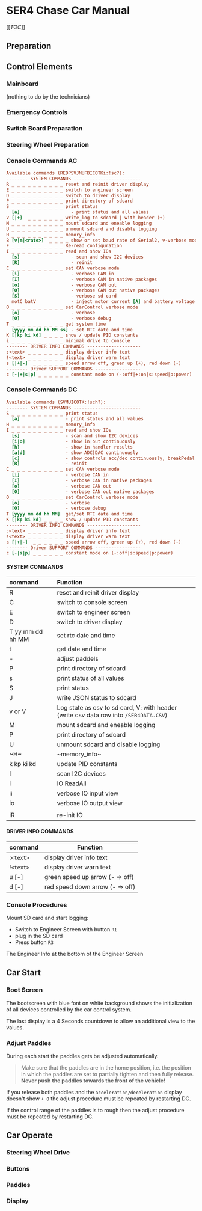 # SER4 Chase Car Manual

[[_TOC_]]

## Preparation

## Control Elements

### Mainboard

(nothing to do by the technicians)

### Emergency Controls

### Switch Board Preparation

### Steering Wheel Preparation

### Console Commands AC

```ini
Available commands (REDPSVJMUFBICOTKi:!sc?):
-------- SYSTEM COMMANDS -------------------------
R _ _ _ _ _ _ _ _ _ _ reset and reinit driver display
E _ _ _ _ _ _ _ _ _ _ switch to engineer screen
D _ _ _ _ _ _ _ _ _ _ switch to driver display
P _ _ _ _ _ _ _ _ _ _ print directory of sdcard
S _ _ _ _ _ _ _ _ _ _ print status
  [a]                   - print status and all values
V [|+]  _ _ _ _ _ _ _ write_log to sdcard | with header (+)
M _ _ _ _ _ _ _ _ _ _ mount sdcard and eneable logging
U _ _ _ _ _ _ _ _ _ _ unmount sdcard and disable logging
H _ _ _ _ _ _ _ _ _ _ memory_info
B [v|m|<rate>]  _ _ _ _ show or set baud rate of Serial2, v-verbose mode
F _ _ _ _ _ _ _ _ _ _ Re-read configuration
I _ _ _ _ _ _ _ _ _ _ read and show IOs
  [s]                   - scan and show I2C devices
  [R]                   - reinit
C _ _ _ _ _ _ _ _ _ _ set CAN verbose mode
  [i]                   - verbose CAN in
  [I]                   - verbose CAN in native packages
  [o]                   - verbose CAN out
  [O]                   - verbose CAN out native packages
  [S]                   - verbose sd card
  motC batV             - inject motor current [A] and battery voltage [V]
O _ _ _ _ _ _ _ _ _ _ set CarControl verbose mode
  [o]                   - verbose
  [O]                   - verbose debug
T _ _ _ _ _ _ _ _ _ _ get system time
  [yyyy mm dd hh MM ss] - set RTC date and time
K [|kp ki kd] _ _ _ _ show / update PID constants
i _ _ _ _ _ _ _ _ _ _ minimal drive to console
-------- DRIVER INFO COMMANDS --------------------
:<text> _ _ _ _ _ _ _ display driver info text
!<text> _ _ _ _ _ _ _ display driver warn text
s [|+|-]  _ _ _ _ _ _ speed arrow off, green up (+), red down (-)
-------- Driver SUPPORT COMMANDS -----------------
c [-|+|s|p] _ _ _ _ _ _ constant mode on (-:off|+:on|s:speed|p:power)
```

### Console Commands DC

```ini
Available commands (SVMUICOTK:!sch?):
-------- SYSTEM COMMANDS -------------------------
S _ _ _ _ _ _ _ _ _ _ print status
  [a]                 - print status and all values
H _ _ _ _ _ _ _ _ _ _ memory_info
I _ _ _ _ _ _ _ _ _ _ read and show IOs
  [s]                 - scan and show I2C devices
  [i|o]               - show in|out continuously
  [h]                 - show in handler results
  [a|d]               - show ADC|DAC continuously
  [c]                 - show controls acc/dec continuously, breakPedal
  [R]                 - reinit
C _ _ _ _ _ _ _ _ _ _ set CAN verbose mode
  [i]                 - verbose CAN in
  [I]                 - verbose CAN in native packages
  [o]                 - verbose CAN out
  [O]                 - verbose CAN out native packages
O _ _ _ _ _ _ _ _ _ _ set CarControl verbose mode
  [o]                 - verbose
  [O]                 - verbose debug
T [yyyy mm dd hh MM]  get/set RTC date and time
K [|kp ki kd] _ _ _ _ show / update PID constants
-------- DRIVER INFO COMMANDS --------------------
:<text> _ _ _ _ _ _ _ display driver info text
!<text> _ _ _ _ _ _ _ display driver warn text
s [|+|-]  _ _ _ _ _ _ speed arrow off, green up (+), red down (-)
-------- Driver SUPPORT COMMANDS -----------------
c [-|s|p] _ _ _ _ _ _ constant mode on (-:off|s:speed|p:power)
```

#### SYSTEM COMMANDS

| command          | Function                                                                                |
| :--------------- | :-------------------------------------------------------------------------------------- |
| R                | reset and reinit driver display                                                         |
| C                | switch to console screen                                                                |
| E                | switch to engineer screen                                                               |
| D                | switch to driver display                                                                |
| T yy mm dd hh MM | set rtc date and time                                                                   |
| t                | get date and time                                                                       |
| -                | adjust paddels                                                                          |
| P                | print directory of sdcard                                                               |
| s                | print status of all values                                                              |
| S                | print status                                                                            |
| J                | write JSON status to sdcard                                                             |
| v or V           | Log state as csv to sd card, V: with header (write csv data row into `/SER4DATA.CSV`) |
| M                | mount sdcard and eneable logging                                                        |
| P                | print directory of sdcard                                                               |
| U                | unmount sdcard and disable logging                                                      |
| ~H~             | ~memory_info~                                                                          |
| k kp ki kd       | update PID constants                                                                    |
| I                | scan I2C devices                                                                        |
| i                | IO ReadAll                                                                              |
| ii               | verbose IO input view                                                                   |
| io               | verbose IO output view                                                                  |
|                  |                                                                                         |
| iR               | re-init IO                                                                              |

#### DRIVER INFO COMMANDS

| command     | Function                        |
| ----------- | ------------------------------- |
| :`<text>` | display driver info text        |
| !`<text>` | display driver warn text        |
| u [-]       | green speed up arrow (- => off) |
| d [-]       | red speed down arrow (- => off) |

### Console Procedures

Mount SD card and start logging:

- Switch to Engineer Screen with button `R1`
- plug in the SD card
- Press button `R3`

The Engineer Info at the bottom of the Engineer Screen 

## Car Start

### Boot Screen

The bootscreen with blue font on white background shows the initialization of all devices controlled by the car control system.

The last display is a 4 Seconds countdown to allow an additional view to the values.

### Adjust Paddles

During each start the paddles gets be adjusted automatically. 

> Make sure that the paddles are in the home position, i.e. the position in which the paddles are set to partially tighten and then fully release. **Never push the paddles towards the front of the vehicle!**

If you release both paddles and the `acceleration/deceleration` display doesn't show `+ 0` the adjust procedure must be repeated by restarting DC.

If the control range of the paddles is to rough then the adjust procedure must be repeated by restarting DC.

## Car Operate

### Steering Wheel Drive

### Buttons

### Paddles

### Display
